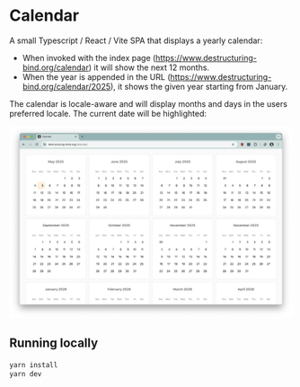 # Calendar

A small Typescript / React / Vite SPA that displays a yearly calendar:
  * When invoked with the index page (https://www.destructuring-bind.org/calendar) it will show the next 12 months. 
  * When the year is appended in the URL (https://www.destructuring-bind.org/calendar/2025), it shows the given year starting from January.

The calendar is locale-aware and will display months and days in the users preferred locale. The current date will be highlighted:

![image](./doc/screenshot.webp)

## Running locally

```
yarn install
yarn dev
```
